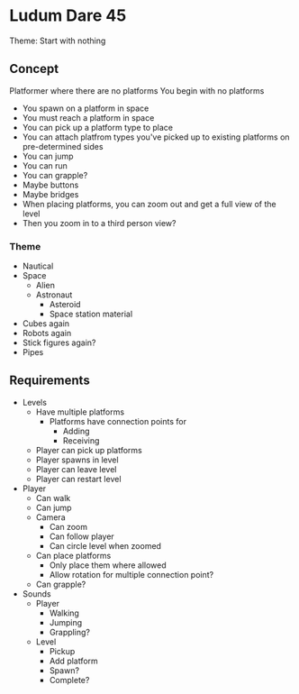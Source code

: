 Ludum Dare 45
=============

Theme: Start with nothing

Concept
-------

Platformer where there are no platforms
You begin with no platforms

* You spawn on a platform in space
* You must reach a platform in space
* You can pick up a platform type to place
* You can attach platfrom types you've picked up to existing platforms on pre-determined sides
* You can jump
* You can run
* You can grapple?
* Maybe buttons
* Maybe bridges
* When placing platforms, you can zoom out and get a full view of the level
* Then you zoom in to a third person view?

### Theme

* Nautical
* Space
	- Alien
	- Astronaut
		- Asteroid
		- Space station material
* Cubes again
* Robots again
* Stick figures again?
* Pipes

Requirements
------------

* Levels
	- Have multiple platforms
		+ Platforms have connection points for
			* Adding
			* Receiving
	- Player can pick up platforms
	- Player spawns in level
	- Player can leave level
	- Player can restart level
* Player
	- Can walk
	- Can jump
	- Camera
		+ Can zoom
		+ Can follow player
		+ Can circle level when zoomed
	- Can place platforms
		+ Only place them where allowed
		+ Allow rotation for multiple connection point?
	- Can grapple?
* Sounds
	- Player
		+ Walking
		+ Jumping
		+ Grappling?
	- Level
		+ Pickup
		+ Add platform
		+ Spawn?
		+ Complete?